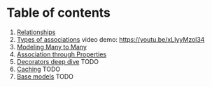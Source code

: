 # Table of contents
1. [Relationships](relationships.md)
2. [Types of associations](more_association.md) video demo: https://youtu.be/xLIyyMzol34
3. [Modeling Many to Many](many_to_many.md)
4. [Association through Properties](properties.md)
5. [Decorators deep dive](decorators.md) TODO
5. [Caching](caching.md) TODO
6. [Base models](base_models.md) TODO


